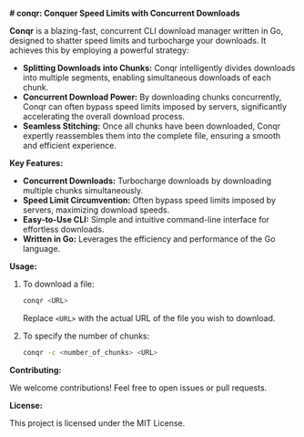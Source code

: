 **# conqr: Conquer Speed Limits with Concurrent Downloads**

**Conqr** is a blazing-fast, concurrent CLI download manager written in Go, designed to shatter speed limits and turbocharge your downloads. It achieves this by employing a powerful strategy:

- **Splitting Downloads into Chunks:** Conqr intelligently divides downloads into multiple segments, enabling simultaneous downloads of each chunk.
- **Concurrent Download Power:** By downloading chunks concurrently, Conqr can often bypass speed limits imposed by servers, significantly accelerating the overall download process.
- **Seamless Stitching:** Once all chunks have been downloaded, Conqr expertly reassembles them into the complete file, ensuring a smooth and efficient experience.

**Key Features:**

- **Concurrent Downloads:** Turbocharge downloads by downloading multiple chunks simultaneously.
- **Speed Limit Circumvention:** Often bypass speed limits imposed by servers, maximizing download speeds.
- **Easy-to-Use CLI:** Simple and intuitive command-line interface for effortless downloads.
- **Written in Go:** Leverages the efficiency and performance of the Go language.

**Usage:**

1. To download a file:

   ```bash
   conqr <URL>
   ```

   Replace `<URL>` with the actual URL of the file you wish to download.

2. To specify the number of chunks:

   ```bash
   conqr -c <number_of_chunks> <URL>
   ```

**Contributing:**

We welcome contributions! Feel free to open issues or pull requests.

**License:**

This project is licensed under the MIT License.
